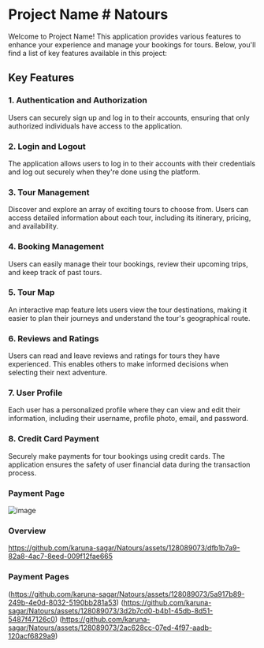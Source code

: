 # Project Name # Natours

Welcome to Project Name! This application provides various features to enhance your experience and manage your bookings for tours. Below, you'll find a list of key features available in this project:

## Key Features

### 1. Authentication and Authorization

Users can securely sign up and log in to their accounts, ensuring that only authorized individuals have access to the application.

### 2. Login and Logout

The application allows users to log in to their accounts with their credentials and log out securely when they're done using the platform.

### 3. Tour Management

Discover and explore an array of exciting tours to choose from. Users can access detailed information about each tour, including its itinerary, pricing, and availability.

### 4. Booking Management

Users can easily manage their tour bookings, review their upcoming trips, and keep track of past tours.

### 5. Tour Map

An interactive map feature lets users view the tour destinations, making it easier to plan their journeys and understand the tour's geographical route.

### 6. Reviews and Ratings

Users can read and leave reviews and ratings for tours they have experienced. This enables others to make informed decisions when selecting their next adventure.

### 7. User Profile

Each user has a personalized profile where they can view and edit their information, including their username, profile photo, email, and password.

### 8. Credit Card Payment

Securely make payments for tour bookings using credit cards. The application ensures the safety of user financial data during the transaction process.

### Payment Page
![image](https://github.com/karuna-sagar/Natours/assets/128089073/a5ef6d1d-342c-42ce-97af-c17748b57d0e)
### Overview
https://github.com/karuna-sagar/Natours/assets/128089073/dfb1b7a9-82a8-4ac7-8eed-009f12fae665
### Payment Pages



(https://github.com/karuna-sagar/Natours/assets/128089073/5a917b89-249b-4e0d-8032-5190bb281a53)
(https://github.com/karuna-sagar/Natours/assets/128089073/3d2b7cd0-b4b1-45db-8d51-5487f47126c0)
(https://github.com/karuna-sagar/Natours/assets/128089073/2ac628cc-07ed-4f97-aadb-120acf6829a9)
